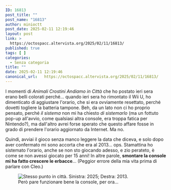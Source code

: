 ```yaml
---
ID: 16813
post_title: ""
post_name: "16813"
author: minioctt
post_date: 2025-02-11 12:19:46
layout: post
link: >
  https://octospacc.altervista.org/2025/02/11/16813/
published: true
tags: [ ]
categories:
  - Senza categoria
title: ""
date: 2025-02-11 12:19:46
canonical_url:   https://octospacc.altervista.org/2025/02/11/16813/
---
```

<!-- wp:paragraph -->
<p>I momenti di <em>Animali Crostini Andiamo in Città</em> che ho postato ieri sera erano belli colorati perché... quando ieri sera ho rimontato il Wii U, ho dimenticato di aggiustare l'orario, che si era ovviamente resettato, perché dovetti togliere la batteria tampone. Beh, da un lato non ci ho proprio pensato, perché <em>il sistema</em> non mi ha chiesto <em>di sistemarlo</em> (ma un fottuto pop-up all'avvio, come qualsiasi altra console, era troppa fatica per Nintendo?), ma dall'altro avrei forse sperato che questo affare fosse in grado di prendere l'orario aggiornato da Internet. Ma no.</p>
<!-- /wp:paragraph -->

<!-- wp:paragraph -->
<p>Quindi, avviai il gioco senza manco leggere la data che diceva, e solo dopo aver confermato mi sono accorta che era al 2013... ops. Stamattina ho sistemato l'orario, anche se non sto giocando adesso, e zio perateto, è come se non avessi giocato per 15 anni! In altre parole, <strong>smontare la console mi ha fatto crescere le erbacce</strong>... (Peggior errore della mia vita prima di parlare con Cleo.)</p>
<!-- /wp:paragraph -->

<!-- wp:paragraph -->
<p></p>
<!-- /wp:paragraph -->

<!-- wp:image {"id":16814,"sizeSlug":"large","linkDestination":"none"} -->
<figure class="wp-block-image size-large"><img src="{{site.cdnurl}}/assets/uploads/2025/02/image-38-960x320.png" alt="Stesso punto in città. Sinistra: 2025; Destra: 2013." class="wp-image-16814"/><figcaption class="wp-element-caption">Però pare funzionare bene la console, per ora…</figcaption></figure>
<!-- /wp:image -->